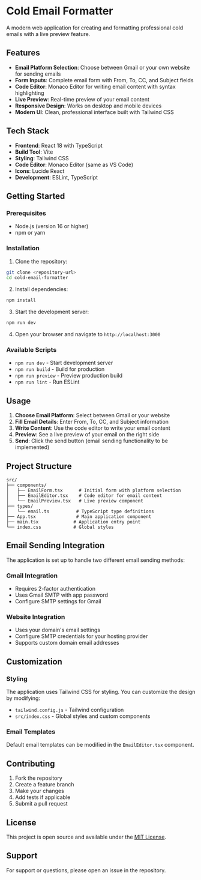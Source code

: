 # Cold Email Formatter

A modern web application for creating and formatting professional cold emails with a live preview feature.

## Features

- **Email Platform Selection**: Choose between Gmail or your own website for sending emails
- **Form Inputs**: Complete email form with From, To, CC, and Subject fields
- **Code Editor**: Monaco Editor for writing email content with syntax highlighting
- **Live Preview**: Real-time preview of your email content
- **Responsive Design**: Works on desktop and mobile devices
- **Modern UI**: Clean, professional interface built with Tailwind CSS

## Tech Stack

- **Frontend**: React 18 with TypeScript
- **Build Tool**: Vite
- **Styling**: Tailwind CSS
- **Code Editor**: Monaco Editor (same as VS Code)
- **Icons**: Lucide React
- **Development**: ESLint, TypeScript

## Getting Started

### Prerequisites

- Node.js (version 16 or higher)
- npm or yarn

### Installation

1. Clone the repository:
```bash
git clone <repository-url>
cd cold-email-formatter
```

2. Install dependencies:
```bash
npm install
```

3. Start the development server:
```bash
npm run dev
```

4. Open your browser and navigate to `http://localhost:3000`

### Available Scripts

- `npm run dev` - Start development server
- `npm run build` - Build for production
- `npm run preview` - Preview production build
- `npm run lint` - Run ESLint

## Usage

1. **Choose Email Platform**: Select between Gmail or your website
2. **Fill Email Details**: Enter From, To, CC, and Subject information
3. **Write Content**: Use the code editor to write your email content
4. **Preview**: See a live preview of your email on the right side
5. **Send**: Click the send button (email sending functionality to be implemented)

## Project Structure

```
src/
├── components/
│   ├── EmailForm.tsx      # Initial form with platform selection
│   ├── EmailEditor.tsx    # Code editor for email content
│   └── EmailPreview.tsx   # Live preview component
├── types/
│   └── email.ts          # TypeScript type definitions
├── App.tsx               # Main application component
├── main.tsx             # Application entry point
└── index.css            # Global styles
```

## Email Sending Integration

The application is set up to handle two different email sending methods:

### Gmail Integration
- Requires 2-factor authentication
- Uses Gmail SMTP with app password
- Configure SMTP settings for Gmail

### Website Integration
- Uses your domain's email settings
- Configure SMTP credentials for your hosting provider
- Supports custom domain email addresses

## Customization

### Styling
The application uses Tailwind CSS for styling. You can customize the design by modifying:
- `tailwind.config.js` - Tailwind configuration
- `src/index.css` - Global styles and custom components

### Email Templates
Default email templates can be modified in the `EmailEditor.tsx` component.

## Contributing

1. Fork the repository
2. Create a feature branch
3. Make your changes
4. Add tests if applicable
5. Submit a pull request

## License

This project is open source and available under the [MIT License](LICENSE).

## Support

For support or questions, please open an issue in the repository.
